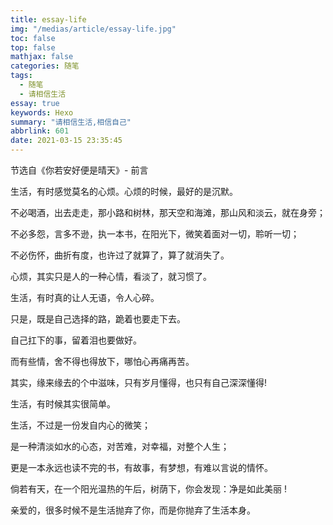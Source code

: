 ```yaml
---
title: essay-life
img: "/medias/article/essay-life.jpg"
toc: false
top: false
mathjax: false
categories: 随笔
tags:
  - 随笔
  - 请相信生活
essay: true
keywords: Hexo
summary: "请相信生活,相信自己"
abbrlink: 601
date: 2021-03-15 23:35:45
---
```


<div class="ipage">
    <div class="ititle">节选自《你若安好便是晴天》- 前言</div>
    <div class="izhengwen">
        <p>生活，有时感觉莫名的心烦。心烦的时候，最好的是沉默。</p>
        <p>不必喝酒，出去走走，那小路和树林，那天空和海滩，那山风和淡云，就在身旁；</p>
        <p>不必多怨，言多不逊，执一本书，在阳光下，微笑着面对一切，聆听一切；</p>
        <p>不必伤怀，曲折有度，也许过了就算了，算了就消失了。</p>
        <p>心烦，其实只是人的一种心情，看淡了，就习惯了。</p>
        <p>生活，有时真的让人无语，令人心碎。</p>
        <p>只是，既是自己选择的路，跪着也要走下去。</p>
        <p>自己扛下的事，留着泪也要做好。</p>
        <p>而有些情，舍不得也得放下，哪怕心再痛再苦。</p>
        <p>其实，缘来缘去的个中滋味，只有岁月懂得，也只有自己深深懂得!</p>
        <p>生活，有时候其实很简单。</p>
        <p>生活，不过是一份发自内心的微笑；</p>
        <p>是一种清淡如水的心态，对苦难，对幸福，对整个人生；</p>
        <p>更是一本永远也读不完的书，有故事，有梦想，有难以言说的情怀。</p>
        <p>倘若有天，在一个阳光温热的午后，树荫下，你会发现：净是如此美丽 !</p>
        <p>亲爱的，很多时候不是生活抛弃了你，而是你抛弃了生活本身。</p>
    </div>
</div>

